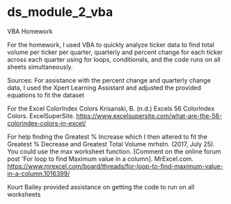 # ds_module_2_vba
VBA Homework

For the homework, I used VBA to quickly analyze ticker data to find total volume per ticker per quarter, quarterly and percent change for each ticker across each quarter using for loops, conditionals, and the code runs on all sheets simultaneously.

Sources:
For assistance with the percent change and quarterly change data, I used the Xpert Learning Assistant and adjusted the provided equations to fit the dataset

For the Excel ColorIndex Colors
Krisanski, B. (n.d.) Excels 56 ColorIndex Colors. ExcelSuperSite. https://www.excelsupersite.com/what-are-the-56-colorindex-colors-in-excel/

For help finding the Greatest % Increase which I then altered to fit the Greatest % Decrease and Greatest Total Volume
mrhstn. (2017, July 25). You could use the max worksheet function. [Comment on the online forum post 'For loop to find Maximum value in a column]. MrExcel.com. https://www.mrexcel.com/board/threads/for-loop-to-find-maximum-value-in-a-column.1016399/

Kourt Bailey provided assistance on getting the code to run on all worksheets
